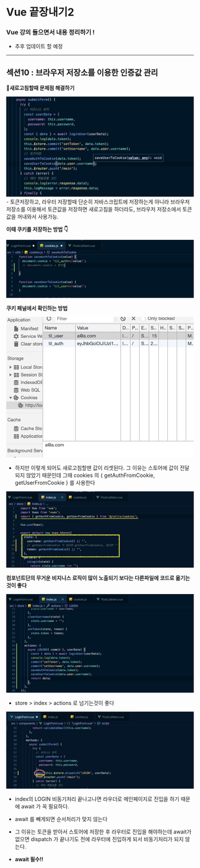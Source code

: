 # Vue 끝장내기2
### Vue 강의 들으면서 내용 정리하기 !
- 추후 업데이트 할 예정
<hr/>

## 섹션10 : 브라우저 저장소를 이용한 인증값 관리

**🔎새로고침할때 문제점 해결하기**

<img src="https://github.com/jina95/TIL/blob/master/images/%ED%86%A0%ED%81%B0%EA%B0%92_%EC%9C%A0%EC%A0%80%EC%9D%B4%EB%A6%84%20%EC%A0%80%EC%9E%A5.png">
- 토큰저장하고, 라우터 저장할때 단순히 자바스크립트에 저장하는게 아니라 브라우저 저장소를 이용해서 토큰값을 저장하면 새로고침을 하더라도, 브라우저 저장소에서 토큰값을 꺼내와서 사용가능.

**이때 쿠키를 저장하는 방법 👇**

<img src="https://github.com/jina95/TIL/blob/master/images/%EC%BF%A0%ED%82%A4%EC%A0%80%EC%9E%A5%ED%95%98%EB%8A%94%EB%B0%A9%EB%B2%95.png"/>


**쿠키 패널에서 확인하는 방법**

<img src="https://github.com/jina95/TIL/blob/master/images/%ED%8C%A8%EB%84%90%EC%97%90%EC%84%9C%20%EC%BF%A0%ED%82%A4%EA%B0%92%20%ED%99%95%EC%9D%B8.png"/>

- 하지만 이렇게 되어도 새로고침할땐 값이 리셋된다. 그 이유는 스토어에 값이 전달 되지 않았기 때문인데 그때 cookies 의 { getAuthFromCookie, getUserFromCookie } 를 사용한다


<img src="https://github.com/jina95/TIL/blob/master/images/%EC%BF%A0%ED%82%A4%EC%99%80%EC%8A%A4%ED%86%A0%EC%96%B4%EC%9D%98%EC%97%B0%EA%B2%B0.png"/>


**컴포넌트단의 무거운 비지니스 로직이 많이 노출되기 보다는 다른파일에 코드로 옮기는 것이 좋다** 

<img src="https://github.com/jina95/TIL/blob/master/images/actions%20%EB%A1%9C%20%EB%84%98%EA%B8%B4%20%EC%BD%94%EB%93%9C.png"/>

- store > index > actions 로 넘기는것이 좋다


<img src="https://github.com/jina95/TIL/blob/master/images/await-dispatch.png"/>

- index의 LOGIN 비동기처리 끝나고나면 라우더로 메인페이지로 진입을 하기 때문에 await 가 꼭 필요하다.

- await 를 빼게되면 순서처리가 맞지 않는다 

- 그 이유는 토큰을 받아서 스토어에 저장한 후 라우터로 진입을 해야하는데 await가 없으면 dispatch 가 끝나기도 전에 라우터에 진입하게 되서 비동기처리가 되지 않는다.

- **await 필수!!**



